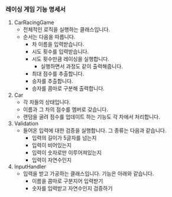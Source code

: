 ### 레이싱 게임 기능 명세서

1. CarRacingGame
    - 전체적인 로직을 실행하는 클래스입니다.
    - 순서는 다음을 따릅니다.
      - 차 이름을 입력받습니다.
      - 시도 횟수를 입력받습니다.
      - 시도 횟수만큼 레이싱을 실행합니다.
        - 실행하면서 과정도 같이 출력해줍니다.
      - 최대 점수를 추출합니다.
      - 승자를 추츨합니다.
      - 승자를 콤마로 구분해 출력합니다.
2. Car
    - 각 차들의 상태입니다.
    - 이름과 그 차의 점수를 멤버로 갖습니다.
    - 랜덤을 굴려 점수를 업데이트 하는 기능도 각 차에서 처리합니다.
3. Validation
    - 들어온 입력에 대한 검증을 실행합니다. 그 종류는 다음과 같습니다.
      - 입력의 길이가 5글자를 넘는지
      - 입력이 비어있는지
      - 입력이 숫자로만 이루어져있는지
      - 입력이 자연수인지
4. InputHandler
    - 입력을 받고 가공하는 클래스입니다. 기능은 아래와 같습니다.
      - 이름을 콤마로 구분지어 입력받기
      - 숫자를 입력받고 자연수인지 검증하기

